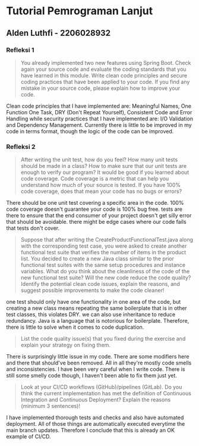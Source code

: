 # Tutorial Pemrograman Lanjut
## Alden Luthfi - 2206028932

### Refleksi 1

> You already implemented two new features using Spring Boot. Check again your source code and evaluate the coding standards that you have learned in this module. Write clean code principles and secure coding practices that have been applied to your code.  If you find any mistake in your source code, please explain how to improve your code.

Clean code principles that I have implemented are: Meaningful Names, One Function One Task, DRY (Don't Repeat Yourself), Consistent Code and Error Handling while security practices that I have implemented are: I/O Validation and Dependency Management. Currently there is little to be improved in my code in terms format, though the logic of the code can be improved.

### Refleksi 2

> After writing the unit test, how do you feel? How many unit tests should be made in a class? How to make sure that our unit tests are enough to verify our program? It would be good if you learned about code coverage. Code coverage is a metric that can help you understand how much of your source is tested. If you have 100% code coverage, does that mean your code has no bugs or errors?

There should be one unit test covering a specific area in the code. 100% code coverage doesn't guarantee your code is 100% bug free. tests are there to ensure that the end consumer of your project doesn't get silly error that should be avoidable. there might be edge cases where our code fails that tests don't cover.

> Suppose that after writing the CreateProductFunctionalTest.java along with the corresponding test case, you were asked to create another functional test suite that verifies the number of items in the product list. You decided to create a new Java class similar to the prior functional test suites with the same setup procedures and instance variables.
> What do you think about the cleanliness of the code of the new functional test suite? Will the new code reduce the code quality? Identify the potential clean code issues, explain the reasons, and suggest possible improvements to make the code cleaner!

one test should only have one functionality in one area of the code, but creating a new class means repeating the same boilerplate that is in other test classes, this violates DRY. we can also use inheritance to reduce redundancy. Java is a language that is notorious for boilerplate. Therefore, there is little to solve when it comes to code duplication.

> List the code quality issue(s) that you fixed during the exercise and explain your strategy on fixing them.

There is surprisingly little issue in my code. There are some modifiers here and there that should've been removed. All in all they're mostly code smells and inconsistencies. I have been very careful when I write code. There is still some smelly code though, I haven't been able to fix them just yet.

> Look at your CI/CD workflows (GitHub)/pipelines (GitLab). Do you think the current implementation has met the definition of Continuous Integration and Continuous Deployment? Explain the reasons (minimum 3 sentences)!

I have implemented thorough tests and checks and also have automated deployment. All of those things are automatically executed everytime the main branch updates. Therefore I conclude that this is already an OK example of CI/CD.
